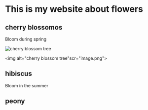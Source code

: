 # This is my website about flowers

## cherry blossomos
Bloom during spring

![cherry blossom tree](image.png)

<img alt="cherry blossom tree"scr="image.png">

## hibiscus
Bloom in the summer 

## peony
